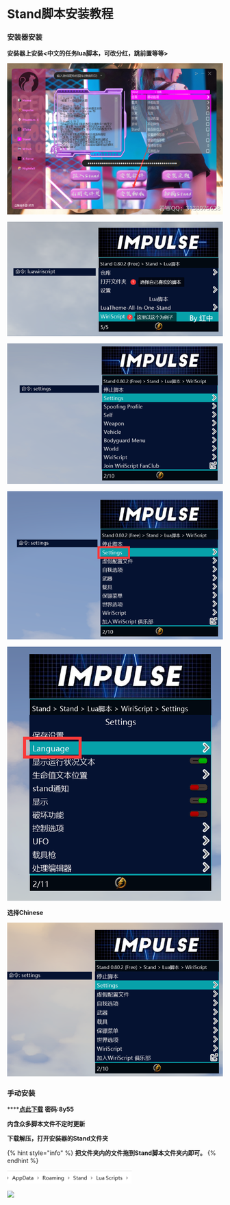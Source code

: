 # Stand脚本安装教程

### 安装器安装

**安装器上安装<中文的任务lua脚本，可改分红，跳前置等等>**

![](<../../.gitbook/assets/image (53) (1).png>)

****![](<../../.gitbook/assets/image (29) (1) (1).png>)****

****![](<../../.gitbook/assets/image (55).png>)****

****![](<../../.gitbook/assets/image (49) (1).png>)****

****![](<../../.gitbook/assets/image (44) (1).png>)****

**选择Chinese**

****![](<../../.gitbook/assets/image (21) (1).png>)****

### 手动安装

****[**点此下载**](https://ruohandocs.lanzouq.com/b036zbyid)     **密码:8y55**

**内含众多脚本文件不定时更新**

**下载解压，打开安装器的Stand文件夹**

{% hint style="info" %}
**把文件夹内的文件拖到Stand脚本文件夹内即可。**
{% endhint %}

****![](<../../.gitbook/assets/image (9) (1).png>)****

****![](../../.gitbook/assets/b84383b8386c221fd3cc4be71db43beb\_spaces%2F7YXEHggLzaiKwZjRSOD4%2Fuploads%2Fc0kStYf4qsDDdlscZvva%2F8\_alt=media\&token=488fc780-3697-421c-a7af-2093e5bbfb9d.png)****
